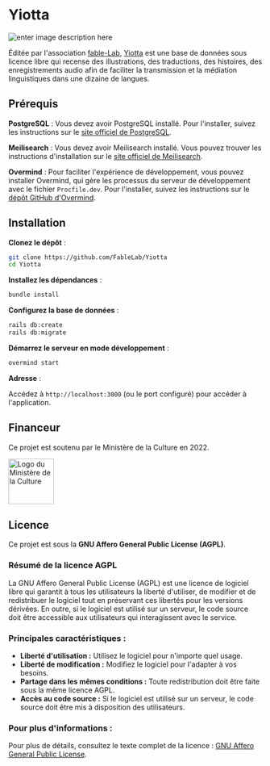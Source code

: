 # Yiotta

![enter image description here](https://i.ibb.co/y4RzB5R/Capture-d-e-cran-2024-09-26-a-11-40-30.png)

Éditée par l'association [fable-Lab](https://www.fable-lab.com/association/), [Yiotta](https://yiotta.fable-lab.org) est une base de données sous licence libre qui recense des illustrations, des traductions, des histoires, des enregistrements audio afin de faciliter la transmission et la médiation linguistiques dans une dizaine de langues.

## Prérequis

**PostgreSQL** : Vous devez avoir PostgreSQL installé. Pour l'installer, suivez les instructions sur le [site officiel de PostgreSQL](https://www.postgresql.org/download/).
    
**Meilisearch** : Vous devez avoir Meilisearch installé. Vous pouvez trouver les instructions d'installation sur le [site officiel de Meilisearch](https://www.meilisearch.com/docs/learn/self_hosted/install_meilisearch_locally).
    
**Overmind** : Pour faciliter l'expérience de développement, vous pouvez installer Overmind, qui gère les processus du serveur de développement avec le fichier `Procfile.dev`. Pour l'installer, suivez les instructions sur le [dépôt GitHub d'Overmind](https://github.com/DarthSim/overmind).    

## Installation

**Clonez le dépôt** :   
 ```bash
git clone https://github.com/FableLab/Yiotta
cd Yiotta
```
    
**Installez les dépendances** :
```bash
bundle install
``` 
    
**Configurez la base de données** :
```bash
rails db:create
rails db:migrate
``` 
 
**Démarrez le serveur en mode développement** :   
```bash
overmind start
```
    
**Adresse** :

Accédez à `http://localhost:3000` (ou le port configuré) pour accéder à l'application.
   

## Financeur

Ce projet est soutenu par le Ministère de la Culture en 2022.

<img src="https://yiotta.fable-lab.org/assets/soutien_ministere_culture-ca2d888e04d1c5db55e1a91df5b94ddd61d8b0de4e7f7fd834be4dc73ff34b7f.png" alt="Logo du Ministère de la Culture" width="90"/>

## Licence

Ce projet est sous la **GNU Affero General Public License (AGPL)**.

### Résumé de la licence AGPL

La GNU Affero General Public License (AGPL) est une licence de logiciel libre qui garantit à tous les utilisateurs la liberté d'utiliser, de modifier et de redistribuer le logiciel tout en préservant ces libertés pour les versions dérivées. En outre, si le logiciel est utilisé sur un serveur, le code source doit être accessible aux utilisateurs qui interagissent avec le service.

### Principales caractéristiques :

-   **Liberté d'utilisation :** Utilisez le logiciel pour n'importe quel usage.
-   **Liberté de modification :** Modifiez le logiciel pour l'adapter à vos besoins.
-   **Partage dans les mêmes conditions :** Toute redistribution doit être faite sous la même licence AGPL.
-   **Accès au code source :** Si le logiciel est utilisé sur un serveur, le code source doit être mis à disposition des utilisateurs.

### Pour plus d'informations :

Pour plus de détails, consultez le texte complet de la licence : [GNU Affero General Public License](https://www.gnu.org/licenses/agpl-3.0.html).
